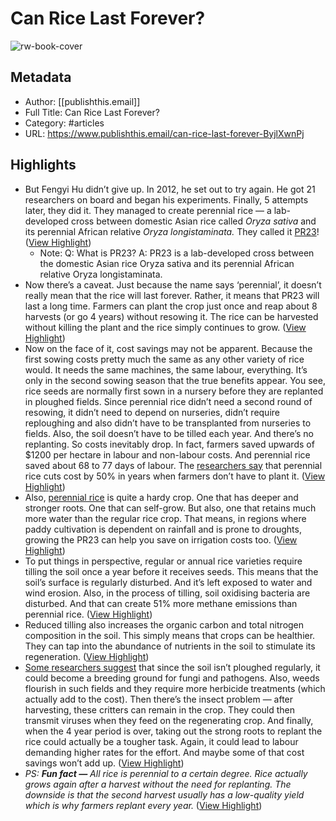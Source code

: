 # Can Rice Last Forever?

![rw-book-cover](https://readwise-assets.s3.amazonaws.com/static/images/article4.6bc1851654a0.png)

## Metadata
- Author: [[publishthis.email]]
- Full Title: Can Rice Last Forever?
- Category: #articles
- URL: https://www.publishthis.email/can-rice-last-forever-ByjlXwnPj

## Highlights
- But Fengyi Hu didn’t give up. In 2012, he set out to try again. He got 21 researchers on board and began his experiments. Finally, 5 attempts later, they did it. They managed to create perennial rice — a lab-developed cross between domestic Asian rice called *Oryza sativa* and its perennial African relative *Oryza longistaminata.* They called it [PR23](https://rn619dmj.r.us-east-1.awstrack.me/L0/https:%2F%2Fwww.nature.com%2Farticles%2Fs41893-022-00997-3/1/01000184e5ae2f67-b5538992-f035-490d-bd73-50d7e7012cd8-000000/Ksx1sQbAeDCAgzQiXNoR6hwHIqM=298)! ([View Highlight](https://read.readwise.io/read/01gnbnakttp0nprw4cdm2t1wcm))
    - Note: Q: What is PR23?
      A: PR23 is a lab-developed cross between the domestic Asian rice Oryza sativa and its perennial African relative Oryza longistaminata.
- Now there’s a caveat. Just because the name says ‘perennial’, it doesn’t really mean that the rice will last forever. Rather, it means that PR23 will last a long time. Farmers can plant the crop just once and reap about 8 harvests (or go 4 years) without resowing it. The rice can be harvested without killing the plant and the rice simply continues to grow. ([View Highlight](https://read.readwise.io/read/01gnbndbfejbjzd6r9gkm0r68t))
- Now on the face of it, cost savings may not be apparent. Because the first sowing costs pretty much the same as any other variety of rice would. It needs the same machines, the same labour, everything. It’s only in the second sowing season that the true benefits appear.
  You see, rice seeds are normally first sown in a nursery before they are replanted in ploughed fields. Since perennial rice didn’t need a second round of resowing, it didn’t need to depend on nurseries, didn’t require reploughing and also didn’t have to be transplanted from nurseries to fields.
  Also, the soil doesn’t have to be tilled each year. And there’s no replanting. So costs inevitably drop. In fact, farmers saved upwards of $1200 per hectare in labour and non-labour costs. And perennial rice saved about 68 to 77 days of labour. The [researchers say](https://rn619dmj.r.us-east-1.awstrack.me/L0/https:%2F%2Fwww.npr.org%2Fsections%2Fgoatsandsoda%2F2022%2F11%2F07%2F1134796649%2Fcould-this-cheaper-more-climate-friendly-perennial-rice-transform-farming/1/01000184e5ae2f67-b5538992-f035-490d-bd73-50d7e7012cd8-000000/XEzrC_w6I6vxNLRwAKaWjejlXvQ=298) that perennial rice cuts cost by 50% in years when farmers don’t have to plant it. ([View Highlight](https://read.readwise.io/read/01gnbnfqxa902xp8eszy88j709))
- Also, [perennial rice](https://rn619dmj.r.us-east-1.awstrack.me/L0/https:%2F%2Fwww.nature.com%2Farticles%2Fs41893-022-00997-3/2/01000184e5ae2f67-b5538992-f035-490d-bd73-50d7e7012cd8-000000/XSgVTS6E6-1iAduuvt1ZH1FpN64=298) is quite a hardy crop. One that has deeper and stronger roots. One that can self-grow. But also, one that retains much more water than the regular rice crop. That means, in regions where paddy cultivation is dependent on rainfall and is prone to droughts, growing the PR23 can help you save on irrigation costs too. ([View Highlight](https://read.readwise.io/read/01gnbnj70ctbd9sx9fsccjpqvt))
- To put things in perspective, regular or annual rice varieties require tilling the soil once a year before it receives seeds. This means that the soil’s surface is regularly disturbed. And it’s left exposed to water and wind erosion. Also, in the process of tilling, soil oxidising bacteria are disturbed. And that can create 51% more methane emissions than perennial rice. ([View Highlight](https://read.readwise.io/read/01gnbnjypmb2gcfk3m1k2wtgb1))
- Reduced tilling also increases the organic carbon and total nitrogen composition in the soil. This simply means that crops can be healthier. They can tap into the abundance of nutrients in the soil to stimulate its regeneration. ([View Highlight](https://read.readwise.io/read/01gnbnkbbffc9rkzvnq69m8r2q))
- [Some researchers suggest](https://rn619dmj.r.us-east-1.awstrack.me/L0/https:%2F%2Fwww.science.org%2Fcontent%2Farticle%2Fperennial-rice-saves-time-and-money-comes-risks/2/01000184e5ae2f67-b5538992-f035-490d-bd73-50d7e7012cd8-000000/uytIaeTd4LfybiUhK9lJLFGbViQ=298) that since the soil isn’t ploughed regularly, it could become a breeding ground for fungi and pathogens. Also, weeds flourish in such fields and they require more herbicide treatments (which actually add to the cost). Then there’s the insect problem — after harvesting, these critters can remain in the crop. They could then transmit viruses when they feed on the regenerating crop. And finally, when the 4 year period is over, taking out the strong roots to replant the rice could actually be a tougher task. Again, it could lead to labour demanding higher rates for the effort. And maybe some of that cost savings won’t add up. ([View Highlight](https://read.readwise.io/read/01gnbnm3xmyp5dq282qjaehg40))
- *PS:* ***Fun fact —*** *All rice is perennial to a certain degree. Rice actually grows again after a harvest without the need for replanting. The downside is that the second harvest usually has a low-quality yield which is why farmers replant every year.* ([View Highlight](https://read.readwise.io/read/01gnbnmk206fcsekm5s16jv9xt))
